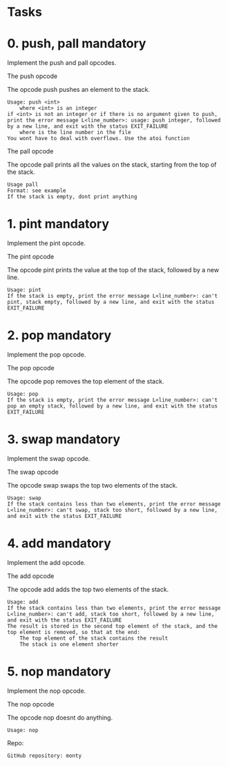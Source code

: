 # Tasks

# 0. push, pall mandatory

Implement the push and pall opcodes.

The push opcode

The opcode push pushes an element to the stack.

    Usage: push <int>
        where <int> is an integer
    if <int> is not an integer or if there is no argument given to push, print the error message L<line_number>: usage: push integer, followed by a new line, and exit with the status EXIT_FAILURE
        where is the line number in the file
    You wont have to deal with overflows. Use the atoi function

The pall opcode

The opcode pall prints all the values on the stack, starting from the top of the stack.

    Usage pall
    Format: see example
    If the stack is empty, dont print anything

#  1. pint mandatory

Implement the pint opcode.

The pint opcode

The opcode pint prints the value at the top of the stack, followed by a new line.

    Usage: pint
    If the stack is empty, print the error message L<line_number>: can't pint, stack empty, followed by a new line, and exit with the status EXIT_FAILURE

#  2. pop mandatory

Implement the pop opcode.

The pop opcode

The opcode pop removes the top element of the stack.

    Usage: pop
    If the stack is empty, print the error message L<line_number>: can't pop an empty stack, followed by a new line, and exit with the status EXIT_FAILURE

#  3. swap mandatory

Implement the swap opcode.

The swap opcode

The opcode swap swaps the top two elements of the stack.

    Usage: swap
    If the stack contains less than two elements, print the error message L<line_number>: can't swap, stack too short, followed by a new line, and exit with the status EXIT_FAILURE

#  4. add mandatory

Implement the add opcode.

The add opcode

The opcode add adds the top two elements of the stack.

    Usage: add
    If the stack contains less than two elements, print the error message L<line_number>: can't add, stack too short, followed by a new line, and exit with the status EXIT_FAILURE
    The result is stored in the second top element of the stack, and the top element is removed, so that at the end:
        The top element of the stack contains the result
        The stack is one element shorter

#  5. nop mandatory

Implement the nop opcode.

The nop opcode

The opcode nop doesnt do anything.

    Usage: nop

Repo:

    GitHub repository: monty
